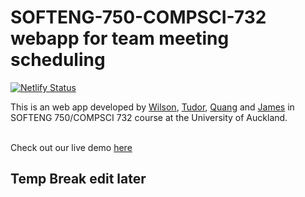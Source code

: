 # SOFTENG-750-COMPSCI-732 webapp for team meeting scheduling 
[![Netlify Status](https://api.netlify.com/api/v1/badges/93001eba-3346-4c09-92cd-6ac7e8b579a4/deploy-status)](https://app.netlify.com/sites/ssscheduler/deploys)

This is an web app developed by [Wilson](https://github.com/WilsonBaker), [Tudor](https://github.com/PisuCat), [Quang](https://github.com/femmon) and [James](https://github.com/jameszu) in SOFTENG 750/COMPSCI 732 course at the University of Auckland. <br><br>

Check out our live demo [here](https://ssscheduler.netlify.app/)<br>


## Temp Break edit later
